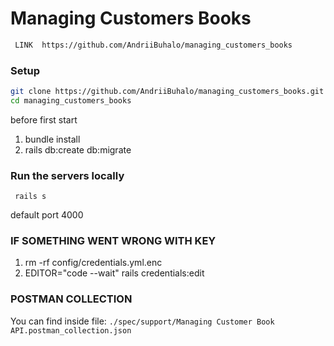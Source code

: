 # Managing Customers Books
 ```bash
  LINK  https://github.com/AndriiBuhalo/managing_customers_books
  ```

### Setup
  ```bash
  git clone https://github.com/AndriiBuhalo/managing_customers_books.git
  cd managing_customers_books
  ```

before first start
1. bundle install
2. rails db:create db:migrate

### Run the servers locally
``` rails s```

default port 4000
### IF SOMETHING WENT WRONG WITH KEY
1. rm -rf config/credentials.yml.enc
2. EDITOR="code --wait" rails credentials:edit


### POSTMAN COLLECTION
You can find inside file:
```./spec/support/Managing Customer Book API.postman_collection.json```
